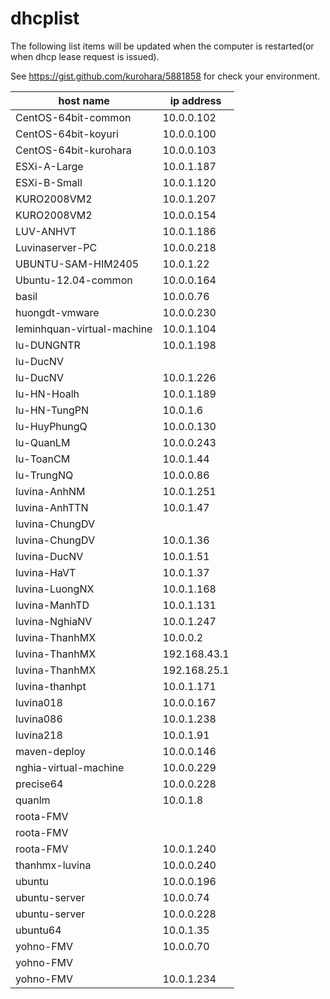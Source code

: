 dhcplist
========

The following list items will be updated when the computer is restarted(or when dhcp lease request is issued).  

See https://gist.github.com/kurohara/5881858 for check your environment.  


host name| ip address
---------|-----------
CentOS-64bit-common|10.0.0.102
CentOS-64bit-koyuri|10.0.0.100
CentOS-64bit-kurohara|10.0.0.103
ESXi-A-Large|10.0.1.187
ESXi-B-Small|10.0.1.120
KURO2008VM2|10.0.1.207
KURO2008VM2|10.0.0.154
LUV-ANHVT|10.0.1.186
Luvinaserver-PC|10.0.0.218
UBUNTU-SAM-HIM2405|10.0.1.22
Ubuntu-12.04-common|10.0.0.164
basil|10.0.0.76
huongdt-vmware|10.0.0.230
leminhquan-virtual-machine|10.0.1.104
lu-DUNGNTR|10.0.1.198
lu-DucNV|
lu-DucNV|10.0.1.226
lu-HN-Hoalh|10.0.1.189
lu-HN-TungPN|10.0.1.6
lu-HuyPhungQ|10.0.0.130
lu-QuanLM|10.0.0.243
lu-ToanCM|10.0.1.44
lu-TrungNQ|10.0.0.86
luvina-AnhNM|10.0.1.251
luvina-AnhTTN|10.0.1.47
luvina-ChungDV|
luvina-ChungDV|10.0.1.36
luvina-DucNV|10.0.1.51
luvina-HaVT|10.0.1.37
luvina-LuongNX|10.0.1.168
luvina-ManhTD|10.0.1.131
luvina-NghiaNV|10.0.1.247
luvina-ThanhMX|10.0.0.2
luvina-ThanhMX|192.168.43.1
luvina-ThanhMX|192.168.25.1
luvina-thanhpt|10.0.1.171
luvina018|10.0.0.167
luvina086|10.0.1.238
luvina218|10.0.1.91
maven-deploy|10.0.0.146
nghia-virtual-machine|10.0.0.229
precise64|10.0.0.228
quanlm|10.0.1.8
roota-FMV|
roota-FMV|
roota-FMV|10.0.1.240
thanhmx-luvina|10.0.0.240
ubuntu|10.0.0.196
ubuntu-server|10.0.0.74
ubuntu-server|10.0.0.228
ubuntu64|10.0.1.35
yohno-FMV|10.0.0.70
yohno-FMV|
yohno-FMV|10.0.1.234
